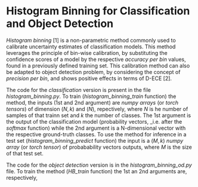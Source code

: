 # Histogram Binning for Classification and Object Detection

_Histogram binning_ [1] is a non-parametric method commonly used to calibrate uncertainty estimates of classification models. This method leverages the principle of bin-wise calibration, by substituting the confidence scores of a model by the respective _accuracy per bin_ values, found in a previously defined training set. This calibration method can also be adapted to object detection problem, by considering the concept of _precision per bin_, and shows positive effects in terms of D-ECE [2].

The code for the _classification_ version is present in the file _histogram_binning.py_.  To train (_histogram_binning_train_ function) the method, the inputs (1st and 2nd argument) are _numpy arrays_ (or _torch tensors_) of dimension $(N,k)$ and $(N)$, repectively, where $N$ is he number of samples of that trainn set and $k$ the number of classes. The 1st argument is the output of the classification model (probability vectors, _i.e. after the _softmax_ function) while the 2nd argument is a N-dimensional vector with the respective ground-truth classes. To use the method for inference in a test set (_histogram_binning_predict_ function) the input is a $(M,k)$  _numpy array_ (or _torch tensor_) of probabability vectors outputs, where $M$ is the size of that test set.

The code for the _object detection_ version is in the _histogram_binning_od.py_ file. To train the method (_HB_train_ function) the 1st an 2nd arguments are, respectively, 
